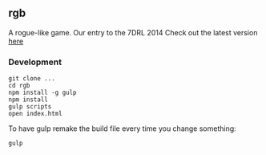 ## rgb

A rogue-like game.
Our entry to the 7DRL 2014
Check out the latest version [here](http://bovard.github.com/rgb)

### Development

```
git clone ...
cd rgb
npm install -g gulp
npm install
gulp scripts
open index.html
```

To have gulp remake the build file every time you change something:
```
gulp
```
